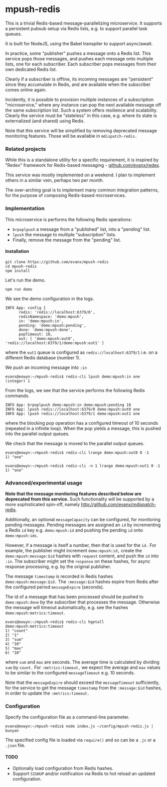 
# mpush-redis

This is a trivial Redis-based message-parallelizing microservice. It supports a persistent pubsub setup via Redis lists, e.g. to support parallel task queues.

It is built for NodeJS, using the Babel transpiler to support async/await.

In practice, some "publisher" pushes a message onto a Redis list. This service pops those messages, and pushes each message onto multiple lists, one for each subscriber. Each subscriber pops messages from their own dedicated Redis list.

Clearly if a subscriber is offline, its incoming messages are "persistent" since they accumulate in Redis, and are available when the subscriber comes online again.

Incidently, it is possible to provision multiple instances of a subscription "microservice," where any instance can pop the next available message off the same subscription list. Such a system offers resilience and scalability. Clearly the service must be "stateless" in this case, e.g. where its state is externalized (and shared) using Redis.

Note that this service will be simplified by removing deprecated message monitoring features. Those will be available in `mdispatch-redis.`
 

### Related projects

While this is a standalone utility for a specific requirement, it is inspired by "Redex" framework for Redis-based messaging - <a href="https://github.com/evanx/redex">github.com/evanx/redex</a>.

This service was mostly implemented on a weekend. I plan to implement others in a similar vein, perhaps two per month. 


The over-arching goal is to implement many common integration patterns, for the purpose of composing Redis-based microservices.


### Implementation

This microservice is performs the following Redis operations: 

- `brpoplpush` a message from a "published" list, into a "pending" list.
- `lpush` the message to multiple "subscription" lists.
- Finally, remove the message from the "pending" list.


#### Installation

```shell
git clone https://github.com/evanx/mpush-redis
cd mpush-redis
npm install
```
Let's run the demo.
```shell
npm run demo
```
We see the demo configuration in the logs.
```shell
INFO App: config {
      redis: 'redis://localhost:6379/0',
      redisNamespace: 'demo:mpush',
      in: 'demo:mpush:in',
      pending: 'demo:mpush:pending',
      done: 'demo:mpush:done',
      popTimeout: 10,
      out: [ 'demo:mpush:out0', 'redis://localhost:6379/1/demo:mpush:out1' ]
```
where the `out1` queue is configured as `redis://localhost:6379/1` i.e. on a different Redis database (number 1).

We push an incoming message into `:in`

```shell
evans@eowyn:~/mpush-redis$ redis-cli lpush demo:mpush:in one
(integer) 1
```

From the logs, we see that the service performs the following Redis commands.

```
INFO App: brpoplpush demo:mpush:in demo:mpush:pending 10
INFO App: lpush redis://localhost:6379/0 demo:mpush:out0 one
INFO App: lpush redis://localhost:6379/1 demo:mpush:out1 one
```
where the blocking pop operation has a configured timeout of 10 seconds (repeated in a infinite loop). When the pop yields a message, this is pushed into the parallel output queues.

We check that the message is moved to the parallel output queues.
```shell
evans@eowyn:~/mpush-redis$ redis-cli lrange demo:mpush:out0 0 -1
1) "one"
```
```shell
evans@eowyn:~/mpush-redis$ redis-cli -n 1 lrange demo:mpush:out1 0 -1
1) "one"
```

### Advanced/experimental usage

<b>Note that the message monitoring features described below are deprecated from this service.</b> Such functionality will be supported by a more sophisticated spin-off, namely http://github.com/evanx/mdispatch-redis.

Additionally, an optional `messageCapacity` can be configured, for monitoring pending messages. Pending messages are assigned an `id` by incrementing a Redis `id` key e.g. `demo:mpush:id` and pushing the pending `id` onto `demo:mpush:ids`.

However, if a message is itself a number, then that is used for the `id.` For example, the publisher might increment `demo:mpush:id,` create the `demo:mpush:message:$id` hashes with `request` content, and push the `id` into `:in`. The subscriber might set the `response` on these hashes, for async response processing, e.g. by the original publisher.

The message `timestamp` is recorded in Redis hashes `demo:mpush:message:$id.` The `:message:$id` hashes expire from Redis after the configured period `messageExpire` (seconds).

The id of a message that has been processed should be pushed to `demo:mpush:done` by the subscriber that processes the message. Otherwise the message will timeout automatically, e.g. see the hashes `demo:mpush:metrics:timeout`.

```
evans@eowyn:~/mpush-redis$ redis-cli hgetall demo:mpush:metrics:timeout
1) "count"
2) "1"
3) "sum"
4) "10"
5) "max"
6) "10"
```
where `sum` and `max` are seconds. The average time is calculated by dividing `sum` by `count.` For `:metrics:timeout,` we expect the average and `max` values to be similar to the configured `messageTimeout` e.g. 10 seconds.

Note that the `messageExpire` should exceed the `messageTimeout` sufficiently, for the service to get the message `timestamp` from the `:message:$id` hashes, in order to update the `:metrics:timeout.`


### Configuration

Specify the configuration file as a command-line parameter.

```shell
evanx@eowyn:~/mpush-redis$ node index.js ~/config/mpush-redis.js | bunyan
```

The specified config file is loaded via `require()` and so can be a `.js` or a `.json` file.

#### TODO

- Optionally load configuration from Redis hashes.
- Support `SIGHUP` and/or notification via Redis to hot reload an updated configuration.
